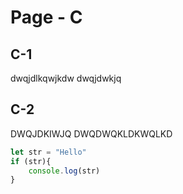 # Page - C

## C-1
dwqjdlkqwjkdw
dwqjdwkjq


## C-2
DWQJDKIWJQ
DWQDWQKLDKWQLKD
```javascript
let str = "Hello"
if (str){
    console.log(str)
}
```